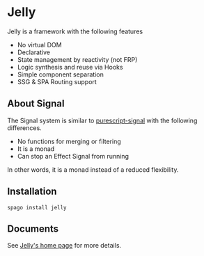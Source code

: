 # Jelly

Jelly is a framework with the following features

- No virtual DOM
- Declarative
- State management by reactivity (not FRP)
- Logic synthesis and reuse via Hooks
- Simple component separation
- SSG & SPA Routing support

## About Signal

The Signal system is similar to [purescript-signal](https://github.com/bodil/purescript-signal) with the following differences.

- No functions for merging or filtering
- It is a monad
- Can stop an Effect Signal from running

In other words, it is a monad instead of a reduced flexibility.

## Installation

```
spago install jelly
```

## Documents

See [Jelly's home page](https://jelly.yukikurage.net/) for more details.
